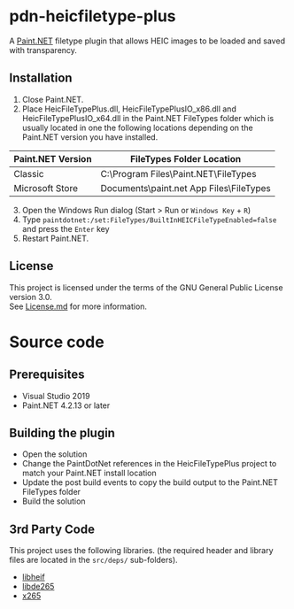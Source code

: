 # pdn-heicfiletype-plus

A [Paint.NET](http://www.getpaint.net) filetype plugin that allows HEIC images to be loaded and saved with transparency.

## Installation

1. Close Paint.NET.
2. Place HeicFileTypePlus.dll, HeicFileTypePlusIO_x86.dll and HeicFileTypePlusIO_x64.dll in the Paint.NET FileTypes folder which is usually located in one the following locations depending on the Paint.NET version you have installed.

  Paint.NET Version |  FileTypes Folder Location
  --------|----------
  Classic | C:\Program Files\Paint.NET\FileTypes    
  Microsoft Store | Documents\paint.net App Files\FileTypes

3. Open the Windows Run dialog (Start > Run or `Windows Key` + `R`)
4. Type `paintdotnet:/set:FileTypes/BuiltInHEICFileTypeEnabled=false` and press the `Enter` key
5. Restart Paint.NET.

## License

This project is licensed under the terms of the GNU General Public License version 3.0.   
See [License.md](License.md) for more information.

# Source code

## Prerequisites

* Visual Studio 2019
* Paint.NET 4.2.13 or later

## Building the plugin

* Open the solution
* Change the PaintDotNet references in the HeicFileTypePlus project to match your Paint.NET install location
* Update the post build events to copy the build output to the Paint.NET FileTypes folder
* Build the solution

## 3rd Party Code

This project uses the following libraries. (the required header and library files are located in the `src/deps/` sub-folders).

* [libheif](https://github.com/strukturag/libheif)
* [libde265](https://github.com/strukturag/libde265)
* [x265](https://bitbucket.org/multicoreware/x265)